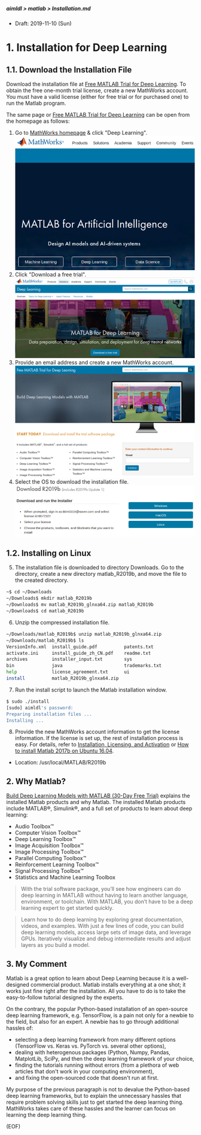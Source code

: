 ##### aimldl > matlab > Installation.md
* Draft: 2019-11-10 (Sun)
# 1. Installation for Deep Learning
## 1.1. Download the Installation File
Download the installation file at [Free MATLAB Trial for Deep Learning](https://www.mathworks.com/campaigns/products/trials/targeted/dpl.html). To obtain the free one-month trial license, create a new MathWorks account. You must have a valid license (either for free trial or for purchased one) to run the Matlab program.

The same page or [Free MATLAB Trial for Deep Learning](https://www.mathworks.com/campaigns/products/trials/targeted/dpl.html) can be open from the homepage as follows:
1. Go to [MathWorks homepage](https://www.mathworks.com/) & click "Deep Learning".
<img src="images/MathWorks-homepage.png"></img>
2. Click "Download a free trial".
<img src="images/MathWorks-Matlab_for_deep_learning.png"></img>
3. Provide an email address and create a new MathWorks account.
<img src="images/MathWorks-Free_MATLAB_Trial_for_Deep_Learning.png"></img>
4. Select the OS to download the installation file.
<img src="images/MathWorks-Download_R2019b.png"></img>

## 1.2. Installing on Linux
5. The installation file is downloaded to directory Downloads. Go to the directory, create a new directory matlab_R2019b, and move the file to the created directory.
```bash
~$ cd ~/Downloads
~/Downloads$ mkdir matlab_R2019b
~/Downloads$ mv matlab_R2019b_glnxa64.zip matlab_R2019b
~/Downloads$ cd matlab_R2019b
```
6. Unzip the compressed installation file.
```bash
~/Downloads/matlab_R2019b$ unzip matlab_R2019b_glnxa64.zip
~/Downloads/matlab_R2019b$ ls
VersionInfo.xml  install_guide.pdf          patents.txt
activate.ini     install_guide_zh_CN.pdf    readme.txt
archives         installer_input.txt        sys
bin              java                       trademarks.txt
help             license_agreement.txt      ui
install          matlab_R2019b_glnxa64.zip
```
7. Run the install script to launch the Matlab installation window.
```bash
$ sudo ./install
[sudo] aimldl's password:
Preparing installation files ...
Installing ...
```
8. Provide the new MathWorks account information to get the license information. If the license is set up, the rest of installation process is easy. For details, refer to [Installation, Licensing, and Activation](https://www.mathworks.com/help/releases/R2019b/install/index.html) or [How to install Matlab 2017b on Ubuntu 16.04](https://xunyunliu.github.io/post/install_matlab/).
* Location: /usr/local/MATLAB/R2019b

## 2. Why Matlab?
[Build Deep Learning Models with MATLAB (30-Day Free Trial)](https://www.mathworks.com/campaigns/products/trials/targeted/dpl.html) explains the installed Matlab products and why Matlab. The installed Matlab products include MATLAB®, Simulink®, and a full set of products to learn about deep learning:
* Audio Toolbox™
* Computer Vision Toolbox™
* Deep Learning Toolbox™
* Image Acquisition Toolbox™
* Image Processing Toolbox™
* Parallel Computing Toolbox™
* Reinforcement Learning Toolbox™
* Signal Processing Toolbox™
* Statistics and Machine Learning Toolbox

> With the trial software package, you’ll see how engineers can do deep learning in MATLAB without having to learn another language, environment, or toolchain. With MATLAB, you don’t have to be a deep learning expert to get started quickly.

> Learn how to do deep learning by exploring great documentation, videos, and examples. With just a few lines of code, you can build deep learning models, access large sets of image data, and leverage GPUs. Iteratively visualize and debug intermediate results and adjust layers as you build a model.

## 3. My Comment
Matlab is a great option to learn about Deep Learning because it is a well-designed commercial product. Matlab installs everything at a one shot; it works just fine right after the installation. All you have to do is to take the easy-to-follow tutorial designed by the experts.

On the contrary, the popular Python-based installation of an open-source deep learning framework, e.g. TensorFlow, is a pain not only for a newbie to the field, but also for an expert. A newbie has to go through additional hassles of:
* selecting a deep learning framework from many different options (TensorFlow vs. Keras vs. PyTorch vs. several other options),
* dealing with heterogenous packages (Python, Numpy, Pandas, MatplotLib, SciPy, and then the deep learning framework of your choice,
* finding the tutorials running without errors (from a plethora of web articles that don't work in your computing environment),
* and fixing the open-sourced code that doesn't run at first.

My purpose of the previous paragraph is not to devalue the Python-based deep learning frameworks, but to explain the unnecessary hassles that require problem solving skills just to get started the deep learning thing. MathWorks takes care of these hassles and the learner can focus on learning the deep learning thing.

(EOF)
